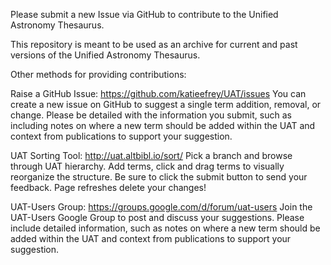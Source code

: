 Please submit a new Issue via GitHub to contribute to the Unified Astronomy Thesaurus.

This repository is meant to be used as an archive for current and past versions of the Unified Astronomy Thesaurus.

Other methods for providing contributions:

Raise a GitHub Issue: https://github.com/katieefrey/UAT/issues
You can create a new issue on GitHub to suggest a single term addition, removal, or change.  Please be detailed with the information you submit, such as including notes on where a new term should be added within the UAT and context from publications to support your suggestion.

UAT Sorting Tool: http://uat.altbibl.io/sort/
Pick a branch and browse through UAT hierarchy. Add terms, click and drag terms to visually reorganize the structure.  Be sure to click the submit button to send your feedback. Page refreshes delete your changes!

UAT-Users Group: https://groups.google.com/d/forum/uat-users
Join the UAT-Users Google Group to post and discuss your suggestions.  Please include detailed information, such as notes on where a new term should be added within the UAT and context from publications to support your suggestion.